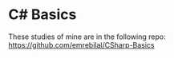 # C# Basics
These studies of mine are in the following repo: https://github.com/emrebilal/CSharp-Basics
